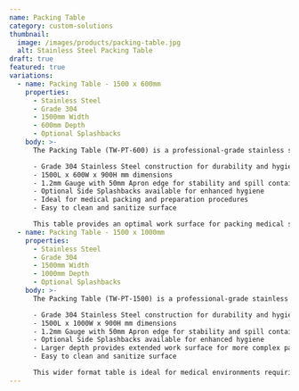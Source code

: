 ```yaml
---
name: Packing Table
category: custom-solutions
thumbnail: 
  image: /images/products/packing-table.jpg
  alt: Stainless Steel Packing Table
draft: true
featured: true
variations:
  - name: Packing Table - 1500 x 600mm
    properties:
      - Stainless Steel
      - Grade 304
      - 1500mm Width
      - 600mm Depth
      - Optional Splashbacks
    body: >-
      The Packing Table (TW-PT-600) is a professional-grade stainless steel work surface featuring:

      - Grade 304 Stainless Steel construction for durability and hygiene
      - 1500L x 600W x 900H mm dimensions
      - 1.2mm Gauge with 50mm Apron edge for stability and spill containment
      - Optional Side Splashbacks available for enhanced hygiene
      - Ideal for medical packing and preparation procedures
      - Easy to clean and sanitize surface

      This table provides an optimal work surface for packing medical supplies and equipment in healthcare environments where cleanliness and durability are essential.
  - name: Packing Table - 1500 x 1000mm
    properties:
      - Stainless Steel
      - Grade 304
      - 1500mm Width
      - 1000mm Depth
      - Optional Splashbacks
    body: >-
      The Packing Table (TW-PT-1500) is a professional-grade stainless steel work surface featuring:

      - Grade 304 Stainless Steel construction for durability and hygiene
      - 1500L x 1000W x 900H mm dimensions
      - 1.2mm Gauge with 50mm Apron edge for stability and spill containment
      - Optional Side Splashbacks available for enhanced hygiene
      - Larger depth provides extended work surface for more complex packing procedures
      - Easy to clean and sanitize surface

      This wider format table is ideal for medical environments requiring more substantial preparation space for packing and processing medical supplies and equipment.
---
```

